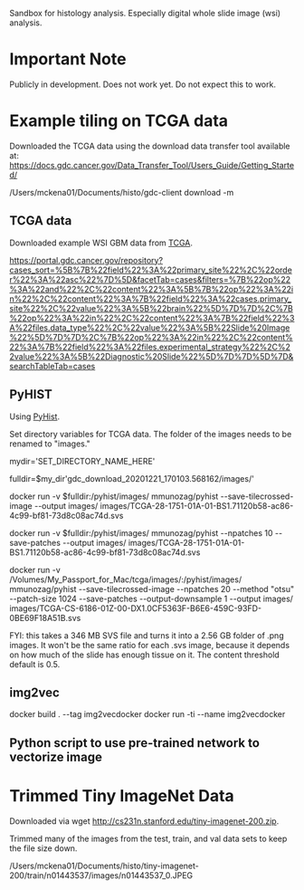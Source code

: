 Sandbox for histology analysis. Especially digital whole slide image (wsi) analysis.

# Important Note

Publicly in development. Does not work yet. Do not expect this to work.

# Example tiling on TCGA data

Downloaded the TCGA data using the download data transfer tool available at: https://docs.gdc.cancer.gov/Data_Transfer_Tool/Users_Guide/Getting_Started/

/Users/mckena01/Documents/histo/gdc-client download -m

## TCGA data

Downloaded example WSI GBM data from [TCGA](https://portal.gdc.cancer.gov/legacy-archive/search/f?filters=%7B%22op%22:%22and%22,%22content%22:%5B%7B%22op%22:%22in%22,%22content%22:%7B%22field%22:%22files.data_format%22,%22value%22:%5B%22SVS%22%5D%7D%7D,%7B%22op%22:%22in%22,%22content%22:%7B%22field%22:%22cases.project.primary_site%22,%22value%22:%5B%22Brain%22%5D%7D%7D%5D%7D).

https://portal.gdc.cancer.gov/repository?cases_sort=%5B%7B%22field%22%3A%22primary_site%22%2C%22order%22%3A%22asc%22%7D%5D&facetTab=cases&filters=%7B%22op%22%3A%22and%22%2C%22content%22%3A%5B%7B%22op%22%3A%22in%22%2C%22content%22%3A%7B%22field%22%3A%22cases.primary_site%22%2C%22value%22%3A%5B%22brain%22%5D%7D%7D%2C%7B%22op%22%3A%22in%22%2C%22content%22%3A%7B%22field%22%3A%22files.data_type%22%2C%22value%22%3A%5B%22Slide%20Image%22%5D%7D%7D%2C%7B%22op%22%3A%22in%22%2C%22content%22%3A%7B%22field%22%3A%22files.experimental_strategy%22%2C%22value%22%3A%5B%22Diagnostic%20Slide%22%5D%7D%7D%5D%7D&searchTableTab=cases

## PyHIST

Using [PyHist](https://github.com/manuel-munoz-aguirre/PyHIST#usescript).

Set directory variables for TCGA data. The folder of the images needs to be renamed to "images."

mydir='SET_DIRECTORY_NAME_HERE'

fulldir=$my_dir'gdc_download_20201221_170103.568162/images/'

docker run -v $fulldir:/pyhist/images/ mmunozag/pyhist --save-tilecrossed-image --output images/ images/TCGA-28-1751-01A-01-BS1.71120b58-ac86-4c99-bf81-73d8c08ac74d.svs

docker run -v $fulldir:/pyhist/images/ mmunozag/pyhist --npatches 10 --save-patches --output images/ images/TCGA-28-1751-01A-01-BS1.71120b58-ac86-4c99-bf81-73d8c08ac74d.svs

docker run -v /Volumes/My_Passport_for_Mac/tcga/images/:/pyhist/images/ mmunozag/pyhist --save-tilecrossed-image --npatches 20 --method "otsu" --patch-size 1024 --save-patches --output-downsample 1 --output images/ images/TCGA-CS-6186-01Z-00-DX1.0CF5363F-B6E6-459C-93FD-0BE69F18A51B.svs

FYI: this takes a 346 MB SVS file and turns it into a 2.56 GB folder of .png images. It won't be the same ratio for each .svs image, because it depends on how much of the slide has enough tissue on it. The content threshold default is 0.5. 

## img2vec

docker build . --tag img2vecdocker
docker run -ti --name img2vecdocker

## Python script to use pre-trained network to vectorize image

# Trimmed Tiny ImageNet Data

Downloaded via wget http://cs231n.stanford.edu/tiny-imagenet-200.zip.

Trimmed many of the images from the test, train, and val data sets to keep the file size down.

/Users/mckena01/Documents/histo/tiny-imagenet-200/train/n01443537/images/n01443537_0.JPEG
